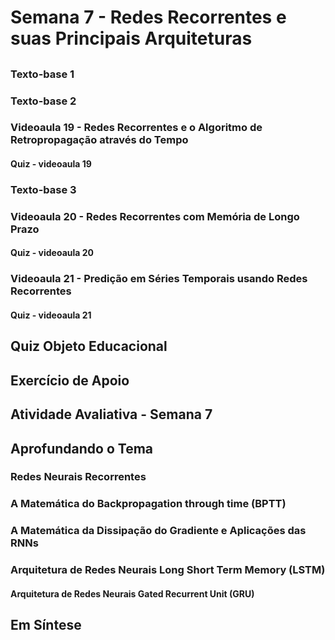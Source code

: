 # Semana 7 - Redes Recorrentes e suas Principais Arquiteturas

##
### Texto-base 1
### Texto-base 2
### Videoaula 19 - Redes Recorrentes e o Algoritmo de Retropropagação através do Tempo
#### Quiz - videoaula 19
### Texto-base 3
### Videoaula 20 - Redes Recorrentes com Memória de Longo Prazo
#### Quiz - videoaula 20
### Videoaula 21 - Predição em Séries Temporais usando Redes Recorrentes
#### Quiz - videoaula 21
## Quiz Objeto Educacional
## Exercício de Apoio
## Atividade Avaliativa - Semana 7

## Aprofundando o Tema
### Redes Neurais Recorrentes
### A Matemática do Backpropagation through time (BPTT)
### A Matemática da Dissipação do Gradiente e Aplicações das RNNs
### Arquitetura de Redes Neurais Long Short Term Memory (LSTM)
#### Arquitetura de Redes Neurais Gated Recurrent Unit (GRU)

## Em Síntese